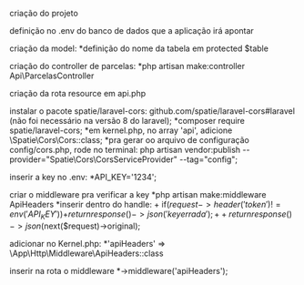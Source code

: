 criação do projeto

definição no .env do banco de dados que a aplicação irá apontar

criação da model: 
    *definição do nome da tabela em protected $table

criação do controller de parcelas: 
    *php artisan make:controller Api\\ParcelasController

criação da rota resource em api.php

instalar o pacote spatie/laravel-cors: github.com/spatie/laravel-cors#laravel (não foi necessário na versão 8 do laravel); 
    *composer require spatie/laravel-cors; 
    *em kernel.php, no array 'api', adicione \Spatie\Cors\Cors::class; 
    *pra gerar oo arquivo de configuração config/cors.php, rode no terminal: php artisan vendor:publish --provider="Spatie\Cors\CorsServiceProvider" --tag="config"; 

inserir a key no .env:
    *API_KEY='1234'; 

criar o middleware pra verificar a key
    *php artisan make:middleware ApiHeaders
    *inserir dentro do handle:
        + if($request->header('token') != env('API_KEY')){
            + return response()->json('key errada');
        + }
        + return response()->json($next($request)->original);

adicionar no Kernel.php:
    *'apiHeaders' => \App\Http\Middleware\ApiHeaders::class

inserir na rota o middleware
    *->middleware('apiHeaders');
